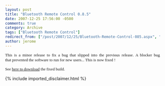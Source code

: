 ```yaml
---
layout: post
title: "Bluetooth Remote Control 0.8.5"
date: 2007-12-25 17:56:00 -0500
comments: true
category: Archive
tags: ["Bluetooth Remote Control"]
redirect_from: ["/post/2007/12/25/Bluetooth-Remote-Control-085.aspx", "/post/2007/12/25/bluetooth-remote-control-085.aspx"]
author: jerome
---
```

<!-- more -->
<p align="justify">
<font face="Tahoma" size="2">This is a minor release to fix a bug that slipped into the previous release. A blocker bug that&nbsp;prevented the software to run for new users... This is now fixed !</font>
</p>
<p align="justify">
<font face="Tahoma" size="2">See <a href="http://www.jaylee.org/remotecontrol">here to download</a>&nbsp;the fixed build.</font>
</p>

{% include imported_disclaimer.html %}
